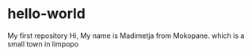 # hello-world
My first repository
Hi, My name is Madimetja from Mokopane. which is a small town in limpopo
